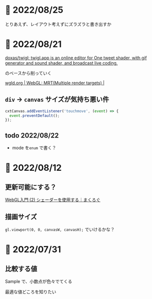 # 📝 2022/08/25

とりあえず、レイアウト考えずにズラズラと書き出すか

# 📝 2022/08/21

[doxas/twigl: twigl.app is an online editor for One tweet shader, with gif generator and sound shader, and broadcast live coding.](https://github.com/doxas/twigl)

のベースから削っていく

[wgld.org | WebGL: MRT(Multiple render targets) |](https://wgld.org/d/webgl/w084.html)

## `div` -> `canvas` サイズが気持ち悪い件

``` .js
cxtCanvas.addEventListener('touchmove', (event) => {
  event.preventDefault();
});
```

## todo 2022/08/22

- mode を`enum` で書く？

# 📝 2022/08/12

## 更新可能にする？

[WebGL入門 (2) シェーダーを使用する｜まくろぐ](https://maku.blog/p/8s4uhzv/)

## 描画サイズ

`gl.viewport(0, 0, canvasW, canvasH);` でいけるかな？

# 📝 2022/07/31

## 比較する値

Sample で、小数点が色々でてくる

最適な値どころを知りたい
